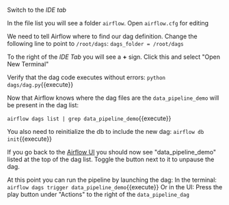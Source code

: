 Switch to the _IDE tab_ 

In the file list you will see a folder `airflow`. Open `airflow.cfg` for editing

We need to tell Airflow where to find our dag definition. Change the following line to point to `/root/dags`:
`dags_folder = /root/dags`

To the right of the _IDE Tab_ you will see a **+** sign. Click this and select "Open New Terminal"

Verify that the dag code executes without errors:
`python dags/dag.py`{{execute}} 

Now that Airflow knows where the dag files are the `data_pipeline_demo` will be present in the dag list:

`airflow dags list | grep data_pipeline_demo`{{execute}} 

You also need to reinitialize the db to include the new dag:
`airflow db init`{{execute}}

<!-- Run scheduler.
`airflow scheduler`{{execute}} -->

If you go back to the [Airflow UI](https://[[HOST_SUBDOMAIN]]-8080-[[KATACODA_HOST]].environments.katacoda.com/) you should now see "data_pipeline_demo" listed at the top of the dag list. Toggle the button next to it to unpause the dag.

At this point you can run the pipeline by launching the dag:
In the terminal:
`airflow dags trigger data_pipeline_demo`{{execute}}
Or in the UI:
Press the play button under "Actions" to the right of the `data_pipeline_dag`
